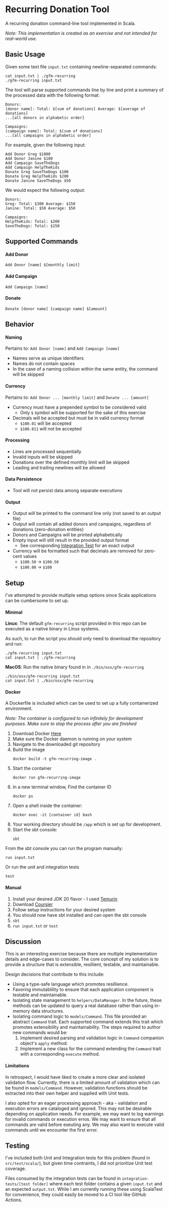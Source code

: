 # Recurring Donation Tool

A recurring donation command-line tool implemented in Scala.

*Note: This implementation is created as an exercise and not intended for real-world use.*

## Basic Usage

Given some text file `input.txt` containing newline-separated commands:

```
cat input.txt | ./gfm-recurring
./gfm-recurring input.txt
```

The tool will parse supported commands line by line and print a summary of the processed data with the following format:

```
Donors:
[donor name]: Total: $[sum of donations] Average: $[average of donations]
...[all donors in alphabetic order]

Campaigns:
[campaign name]: Total: $[sum of donations]
...[all campaigns in alphabetic order]

```

For example, given the following input:
```
Add Donor Greg $1000
Add Donor Janine $100
Add Campaign SaveTheDogs
Add Campaign HelpTheKids
Donate Greg SaveTheDogs $100
Donate Greg HelpTheKids $200
Donate Janine SaveTheDogs $50
```

We would expect the following output:
```
Donors:
Greg: Total: $300 Average: $150
Janine: Total: $50 Average: $50

Campaigns:
HelpTheKids: Total: $200
SaveTheDogs: Total: $150
```


## Supported Commands

#### Add Donor
```
Add Donor [name] $[monthly limit]
```

#### Add Campaign
```
Add Campaign [name]
```

#### Donate
```
Donate [donor name] [campaign name] $[amount]
```


## Behavior

#### Naming

Pertains to: `Add Donor [name]` and `Add Campaign [name]`
* Names serve as unique identifiers
* Names do not contain spaces
* In the case of a naming collision within the same entity, the command will be skipped

#### Currency

Pertains to: `Add Donor ... [monthly limit]` and `Donate ... [amount]`
* Currency must have a prepended symbol to be considered valid
    * Only `$` symbol will be supported for the sake of this exercise
* Decimals will be accepted but must be in valid currency format
    * `$100.01` will be accepted
    * `$100.011` will not be accepted

#### Processing

* Lines are processed sequentially
* Invalid inputs will be skipped
* Donations over the defined monthly limit will be skipped
* Leading and trailing newlines will be allowed

#### Data Persistence

* Tool will not persist data among separate executions

#### Output

* Output will be printed to the command line only (not saved to an output file)
* Output will contain all added donors and campaigns, regardless of donations (zero-donation entities)
* Donors and Campaigns will be printed alphabetically
* Empty input will still result in the provided output format
	* See corresponding [Integration Test](integration-tests/09-empty-input/output.txt) for an exact output
* Currency will be formatted such that decimals are removed for zero-cent values
    * `$100.50` -> `$100.50`
    * `$100.00` -> `$100`

## Setup

I've attempted to provide multiple setup options since Scala applications can be cumbersome to set up.

#### Minimal

**Linux**: The default `gfm-recurring` script provided in this repo can be executed as a native binary in Linux systems.

As such, to run the script you should only need to download the repository and run:
```
./gfm-recurring input.txt
cat input.txt | ./gfm-recurring
```

**MacOS**: Run the native binary found in in `./bin/osx/gfm-recurring`
```
./bin/osx/gfm-recurring input.txt
cat input.txt | ./bin/osx/gfm-recurring
```


#### Docker

A Dockerfile is included which can be used to set up a fully containerized environment.

*Note: The container is configured to run infinitely for development purposes. Make sure to stop the process after you are finished*

1. Download Docker [Here](https://www.docker.com/)
2. Make sure the Docker daemon is running on your system
3. Navigate to the downloaded git repository
3. Build the image
	```
	docker build -t gfm-recurring-image .
	```
4. Start the container
	```
    docker run gfm-recurring-image
    ```
5. In a new terminal window, Find the container ID
	```
    docker ps
    ```
6. Open a shell inside the container:
	```
    docker exec -it [container id] bash
    ```
7. Your working directory should be `/app` which is set up for development.
8. Start the sbt console: 
   ```
   sbt
   ```

From the sbt console you can run the program manually:

```
run input.txt
```

Or run the unit and integration tests
```
test
```

#### Manual

1. Install your desired JDK 20 flavor - I used [Temurin](https://adoptium.net/temurin/releases/?version=20)
2. Download [Coursier](https://get-coursier.io/docs/cli-installation)
2. Follow setup instructions for your desired system
3. You should now have sbt installed and can open the sbt console
4. `sbt`
5. `run input.txt` or `test`


## Discussion

This is an interesting exercise because there are multiple implementation details and edge-cases to consider. The core concept of my solution is to provide a structure that is extensible, resillient, testable, and maintainable.

Design decisions that contribute to this include:
* Using a type-safe language which promotes resillience.
* Favoring immutablility to ensure that each application component is testable and maintainable.
* Isolating state management to `helpers/DataManager`. In the future, these methods can be updated to query a real database rather than using in-memory data structures.
* Isolating command logic to `models/Command`. This file provided an abstract `Command` trait. Each supported command extends this trait which promotes extensibility and maintainability. The steps required to author new commands would be:
	1. Implement desired parsing and validation logic in `Command` companion object's `apply` method. 
	2. Implement a new class for the command extending the `Command` trait with a corresponding `execute` method.

#### Limitations

In retrospect, I would have liked to create a more clear and isolated validation flow. Currently, there is a limited amount of validation which can be found in `models/Command`. However, validation functions should be extracted into their own helper and supplied with Unit tests.

I also opted for an eager processing approach - aka - validation and execution errors are cataloged and ignored. This may not be desirable depending on application needs. For example, we may want to log warnings for invalid commands or execution erros. We may want to ensure that all commands are valid before exeuting any. We may also want to execute valid commands until we encounter the first error.



## Testing

I've included both Unit and Integration tests for this problem (found in `src/test/scala/`), but given time contraints, I did not prioritize Unit test coverage.

Files consumed by the integration tests can be found in `integration-tests/[test folder]` where each test folder contains a given `input.txt` and an expected `output.txt`. While I am currently running these using ScalaTest for convenience, they could easily be moved to a CI tool like GitHub Actions. 
